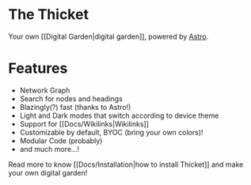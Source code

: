 # The Thicket

Your own [[Digital Garden|digital garden]], powered by [Astro](https://astro.build).

# Features

- Network Graph
- Search for nodes and headings
- Blazingly(?) fast (thanks to Astro!)
- Light and Dark modes that switch according to device theme
- Support for [[Docs/Wikilinks|Wikilinks]]
- Customizable by default, BYOC (bring your own colors)!
- Modular Code (probably)
- and much more...!

Read more to know [[Docs/Installation|how to install Thicket]] and make
your own digital garden!
